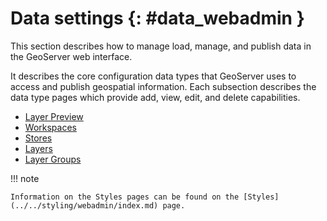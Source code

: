 # Data settings {: #data_webadmin }

This section describes how to manage load, manage, and publish data in the GeoServer web interface.

It describes the core configuration data types that GeoServer uses to access and publish geospatial information. Each subsection describes the data type pages which provide add, view, edit, and delete capabilities.

-   [Layer Preview](layerpreview.md)
-   [Workspaces](workspaces.md)
-   [Stores](stores.md)
-   [Layers](layers.md)
-   [Layer Groups](layergroups.md)

!!! note

    Information on the Styles pages can be found on the [Styles](../../styling/webadmin/index.md) page.
